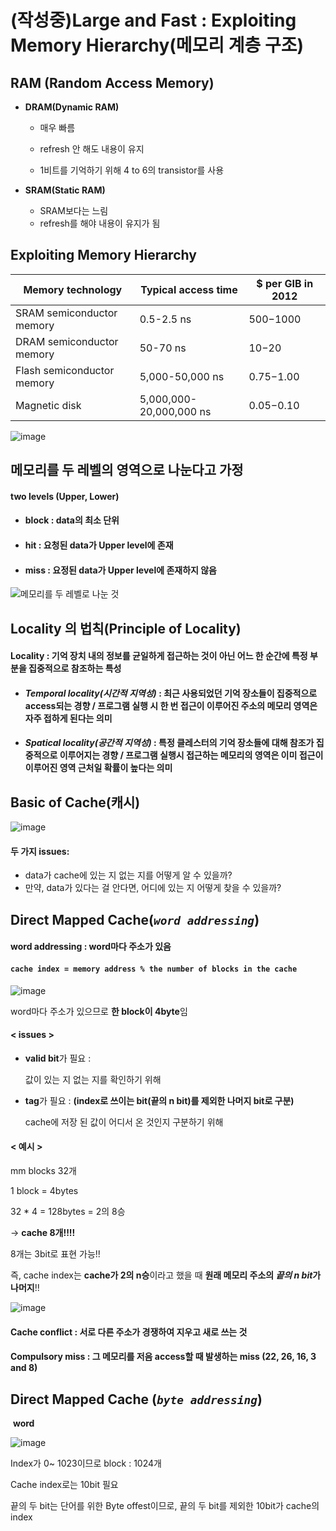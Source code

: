 # (작성중)Large and Fast : Exploiting Memory Hierarchy(메모리 계층 구조)



## RAM (Random Access Memory)

- **DRAM(Dynamic RAM)** 

  - 매우 빠름

  - refresh 안 해도 내용이 유지

  - 1비트를 기억하기 위해 4 to 6의 transistor를 사용

- **SRAM(Static RAM)**

  - SRAM보다는 느림
  - refresh를 해야 내용이 유지가 됨





## Exploiting Memory Hierarchy

| Memory technology          | Typical access time     | $ per GIB in 2012 |
| -------------------------- | ----------------------- | ----------------- |
| SRAM semiconductor memory  | 0.5-2.5 ns              | $500-$1000        |
| DRAM semiconductor memory  | 50-70 ns                | $10-$20           |
| Flash semiconductor memory | 5,000-50,000 ns         | $0.75-$1.00       |
| Magnetic disk              | 5,000,000-20,000,000 ns | $0.05-$0.10       |

![image](https://user-images.githubusercontent.com/33410490/69794845-58fc6700-120e-11ea-9e1d-47c66990460f.png)





## 메모리를 두 레벨의 영역으로 나눈다고 가정

#### two levels (Upper, Lower)

- #### block : data의 최소 단위

- #### hit : 요청된 data가 Upper level에 존재

- #### miss : 요정된 data가 Upper level에 존재하지 않음

![메모리를 두 레벨로 나눈 것](https://user-images.githubusercontent.com/33410490/69795095-e049da80-120e-11ea-90c0-d7f4bb5802f0.png)





## Locality 의 법칙(Principle of Locality)

#### Locality : 기억 장치 내의 정보를 균일하게 접근하는 것이 아닌 어느 한 순간에 특정 부분을 집중적으로 참조하는 특성

- #### *Temporal locality(시간적 지역성)* : 최근 사용되었던 기억 장소들이 집중적으로 access되는 경향 / 프로그램 실행 시 한 번 접근이 이루어진 주소의 메모리 영역은 자주 접하게 된다는 의미

- #### *Spatical locality(공간적 지역성)* : 특정 클레스터의 기억 장소들에 대해 참조가 집중적으로 이루어지는 경향 / 프로그램 실행시 접근하는 메모리의 영역은 이미 접근이 이루어진 영역 근처일 확률이 높다는 의미



## Basic of Cache(캐시)

![image](https://user-images.githubusercontent.com/33410490/69797251-b85c7600-1212-11ea-9d29-1dbc8a640dab.png)

#### 두 가지 issues:

- data가 cache에 있는 지 없는 지를 어떻게 알 수 있을까?
- 만약,  data가 있다는 걸 안다면, 어디에 있는 지 어떻게 찾을 수 있을까?





## Direct Mapped Cache(*`word addressing`*)

#### word addressing : word마다 주소가 있음

#### `cache index = memory address % the number of blocks in the cache`

![image](https://user-images.githubusercontent.com/33410490/69799377-84834f80-1216-11ea-9896-4bedd8b44f8e.png)

word마다 주소가 있으므로 **한 block이 4byte**임



#### < issues >

- **valid bit**가 필요 :

  값이 있는 지 없는 지를 확인하기 위해

- **tag**가 필요 : **(index로 쓰이는 bit(끝의 n bit)를 제외한 나머지 bit로 구분)**

  cache에 저장 된 값이 어디서 온 것인지 구분하기 위해



#### < 예시 >

mm blocks 32개

1 block = 4bytes

32 * 4 = 128bytes = 2의 8승

-> **cache 8개!!!!**

8개는 3bit로 표현 가능!! 

즉, cache index는 **cache가 2의 n승**이라고 했을 때 **원래 메모리 주소의 *끝의 n bit*가 나머지**!!

![image](https://user-images.githubusercontent.com/33410490/69801935-b77c1200-121b-11ea-869b-64bfe3e73a4a.png)

#### Cache conflict : 서로 다른 주소가 경쟁하여 지우고 새로 쓰는 것

#### Compulsory miss : 그 메모리를 저음 access할 때 발생하는 miss (22, 26, 16, 3 and 8)





## Direct Mapped Cache (*`byte addressing`*)

​																																			**word**

![image](https://user-images.githubusercontent.com/33410490/69802849-d9769400-121d-11ea-8d37-598e15bcc1a5.png)

Index가 0~ 1023이므로 block : 1024개

Cache index로는 10bit 필요

끝의 두 bit는 단어를 위한 Byte offest이므로, 끝의 두 bit를 제외한 10bit가 cache의 index

